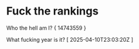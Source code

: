 # Fuck the rankings

Who the hell am I?
{ 14743559 }

What fucking year is it?
[ 2025-04-10T23:03:20Z ]

